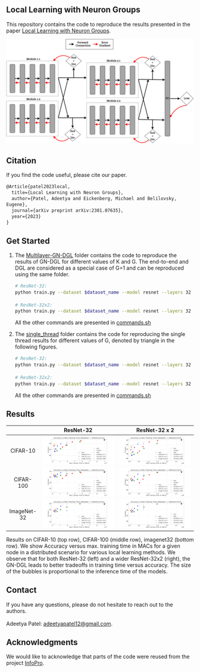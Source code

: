 ## Local Learning with Neuron Groups
This repository contains the code to reproduce the results presented in the paper [Local Learning with Neuron Groups](https://arxiv.org/abs/2301.07635).

![GN-DGL](Figures/ML_GN_DGL.png)

## Citation
If you find the code useful, please cite our paper.
```
@Article{patel2023local,
  title={Local Learning with Neuron Groups},
  author={Patel, Adeetya and Eickenberg, Michael and Belilovsky, Eugene},
  journal={arXiv preprint arXiv:2301.07635},
  year={2023}
}
```
## Get Started

1. The [Multilayer-GN-DGL](Multilayer_GN_DGL) folder contains the code to reproduce the results of GN-DGL for different values of K and G. The end-to-end and DGL are considered as a special case of G=1 and can be reproduced using the same folder.
   ```bash
   # ResNet-32:
   python train.py --dataset $dataset_name --model resnet --layers 32 --droprate 0.0 --cos_lr  --local_module_num $K --groups $G --local_loss_mode cross_entropy --aux_net_widen 1 --wide-list 16,16,32,64 --aux_net_feature_dim 128 --aux_net_config 1c2f --detach --detach-ratio 1.0 --div-reg --div-temp 3.0 --div-weight 0.5 --eval-ensemble --ensemble-type layerwise
    
   # ResNet-32x2:
   python train.py --dataset $dataset_name --model resnet --layers 32 --droprate 0.0 --cos_lr  --local_module_num $K --groups $G --local_loss_mode cross_entropy --aux_net_widen 1 --wide-list 32,32,64,128 --aux_net_feature_dim 128 --aux_net_config 1c2f --detach --detach-ratio 1.0 --div-reg --div-temp 3.0 --div-weight 0.5 --eval-ensemble --ensemble-type layerwise
   ```
    
   All the other commands are presented in [commands\.sh](Multilayer_GN_DGL/commands.sh)

2. The [single_thread](single_thread) folder contains the code for reproducing the single thread results for different values of G, denoted by triangle in the following figures.
   
   ```bash
   # ResNet-32:
   python train.py --dataset $dataset_name --model resnet --layers 32 --droprate 0.0 --cos_lr --local_module_num 1A  --groups $G --local_loss_mode cross_entropy --aux_net_widen 1 --wide-list 16,16,32,64 --aux_net_feature_dim 128 --aux_net_config 1c2f --eval-ensemble --ensemble-type layerwise
    
   # ResNet-32x2:
   python train.py --dataset $dataset_name --model resnet --layers 32 --droprate 0.0 --cos_lr --local_module_num 1A  --groups $G --local_loss_mode cross_entropy --aux_net_widen 1 --wide-list 32,32,64,128 --aux_net_feature_dim 128 --aux_net_config 1c2f --eval-ensemble --ensemble-type layerwise
   ```
    
   All the other commands are presented in [commands\.sh](single_thread/commands.sh)

## Results
| |ResNet-32|ResNet-32 x 2|
| :---: | :---: | :---: |
| CIFAR-10 |![](Figures/Resnet-32_cifar10.png) | ![](Figures/Resnet-32x2_cifar10.png) |
| CIFAR-100 |![](Figures/Resnet-32_cifar100.png) | ![](Figures/Resnet-32x2_cifar100.png) |
| ImageNet-32|![](Figures/Resnet-32_imagenet32.png) | ![](Figures/Resnet-32x2_imagenet32.png) |

Results on CIFAR-10 (top row), CIFAR-100 (middle row), imagenet32 (bottom row). We show Accuracy versus max. training time
in MACs for a given node in a distributed scenario for various local learning methods. We observe that for both ResNet-32 (left) and a wider
ResNet-32x2 (right), the GN-DGL leads to better tradeoffs in training time versus accuracy. The size of the bubbles is proportional to the
inference time of the models.

## Contact
If you have any questions, please do not hesitate to reach out to the authors. 
<br><br>Adeetya Patel: adeetyapatel12@gmail.com.

## Acknowledgments
We would like to acknowledge that parts of the code were reused from the project [InfoPro](https://github.com/blackfeather-wang/InfoPro-Pytorch).
